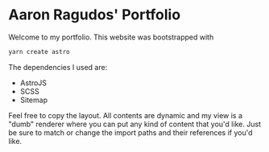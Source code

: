 # Aaron Ragudos' Portfolio

Welcome to my portfolio. This website was bootstrapped with

```bash
yarn create astro
```

The dependencies I used are:

-   AstroJS
-   SCSS
-   Sitemap

Feel free to copy the layout. All contents are dynamic and my view is a "dumb" renderer where you can put any kind of content that you'd like. Just be sure to match or change the import paths and their references
if you'd like.
